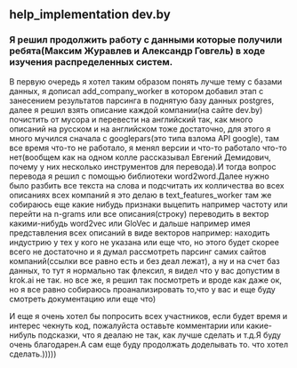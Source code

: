 ## help_implementation dev.by

### Я решил продолжить работу с данными которые получили ребята(Максим Журавлев и Александр Говгель) в ходе изучения распределенных систем.
В первую очередь я хотел таким образом понять лучше тему с базами данных, я дописал add_company_worker в котором добавил этап с занесением результатов парсинга в поднятую базу данных postgres, далее я решил взять описание каждой компании(на сайте dev.by) почистить от мусора и перевести на английский так, как много описаний на русском и на английском тоже достаточно, для этого я много мучился сначала с googlepars(это типа взлома API google), там все время что-то не работало, я менял версии и что-то работало что-то нет(вообщем как на одном колле рассказывал Евгений Демидович, почему у них несколько инструментов для перевода).И тогда вопрос перевода я решил с помощью библиотеки word2word.Далее нужно было разбить все текста на слова и подсчитать их колличества во всех описаниях всех компаний я это делаю в text_features_worker там же собираюсь еще какие нибудь признаки выцепить например частоту или перейти на n-grams или все описания(строку) переводить в вектор какими-нибудь word2vec или GloVec и дальше например имея представления всех описаний в виде векторов например: находить индустрию у тех у кого не указана или еще что, но этого будет скорее всего не достаточно и я думал рассмотреть парсинг самих сайтов компаний(ссылки все равно есть и без деал лежат), а ну и на счет баз данных, то тут я нормально так флексил, я видел что у вас допустим в krok.ai не так. но все же, я решил так посмотреть и вроде как даже ок, но я все равно собираюсь проанализировать то,что у вас и еще буду смотреть документацию или еще что)


И еще я очень хотел бы попросить всех участников, если будет время и интерес чекнуть код, пожалуйста оставьте комментарии или какие-нибуль подсказки, что я деалаю не так, как лучше сделать и т.д.Я буду очень благодарен.А сам еще буду продолжать доделывать то. что хотел сделать.)))))

